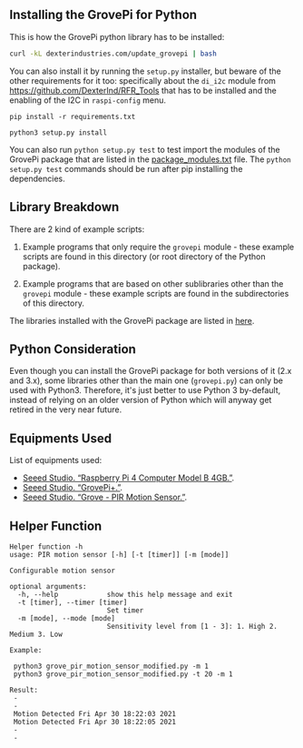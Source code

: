 ## Installing the GrovePi for Python

This is how the GrovePi python library has to be installed:
```bash
curl -kL dexterindustries.com/update_grovepi | bash
```

You can also install it by running the `setup.py` installer, but beware of the other requirements for it too: specifically about the `di_i2c` module from https://github.com/DexterInd/RFR_Tools that has to be installed and the enabling of the I2C in `raspi-config` menu. 
```
pip install -r requirements.txt
```
```
python3 setup.py install
```

You can also run `python setup.py test` to test import the modules of the GrovePi package that are listed in the [package_modules.txt](package_modules.txt) file. The `python setup.py test` commands should be run after pip installing the dependencies.

## Library Breakdown

There are 2 kind of example scripts:

1. Example programs that only require the `grovepi` module - these example scripts are found in this directory (or root directory of the Python package).

1. Example programs that are based on other sublibraries other than the `grovepi` module - these example scripts are found in the subdirectories of this directory.

The libraries installed with the GrovePi package are listed in [here](package_modules.txt).

## Python Consideration

Even though you can install the GrovePi package for both versions of it (2.x and 3.x), some libraries other than the main one (`grovepi.py`) can only be used with Python3. Therefore, it's just better to use Python 3 by-default, instead of relying on an older version of Python which will anyway get retired in the very near future.

## Equipments Used
List of equipments used:

* [Seeed Studio. “Raspberry Pi 4 Computer Model B 4GB.”](https://www.seeedstudio.com/Raspberry-Pi-4-Computer-Model-B-4GB-p-4077.html "https://www.seeedstudio.com/Raspberry-Pi-4-Computer-Model-B-4GB-p-4077.html").
* [Seeed Studio. “GrovePi+.”](https://www.seeedstudio.com/GrovePi.html "https://www.seeedstudio.com/GrovePi.html").
* [Seeed Studio. “Grove - PIR Motion Sensor.”](https://www.seeedstudio.com/Grove-PIR-Motion-Sensor.html "https://www.seeedstudio.com/Grove-PIR-Motion-Sensor.html").


## Helper Function
```
Helper function -h
usage: PIR motion sensor [-h] [-t [timer]] [-m [mode]]

Configurable motion sensor

optional arguments:
  -h, --help            show this help message and exit
  -t [timer], --timer [timer]
                        Set timer
  -m [mode], --mode [mode]
                        Sensitivity level from [1 - 3]: 1. High 2. Medium 3. Low
```
```
Example:

 python3 grove_pir_motion_sensor_modified.py -m 1
 python3 grove_pir_motion_sensor_modified.py -t 20 -m 1
 
Result:
 -
 -
 Motion Detected Fri Apr 30 18:22:03 2021
 Motion Detected Fri Apr 30 18:22:05 2021
 -
 -
```
